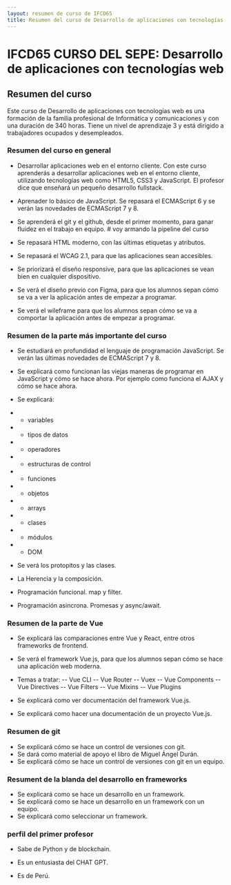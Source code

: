 ```yaml
---
layout: resumen de curso de IFCD65
title: Resumen del curso de Desarrollo de aplicaciones con tecnologías web
---
```


# IFCD65 CURSO DEL SEPE: Desarrollo de aplicaciones con tecnologías web

## Resumen del curso

Este curso de Desarrollo de aplicaciones con tecnologías web es una formación de la familia profesional de Informática y comunicaciones y con una duración de 340 horas. Tiene un nivel de aprendizaje 3 y está dirigido a trabajadores ocupados y desempleados.

### Resumen del curso en general

- Desarrollar aplicaciones web en el entorno cliente. Con este curso aprenderás a desarrollar aplicaciones web en el entorno cliente, utilizando tecnologías web como HTML5, CSS3 y JavaScript. El profesor dice que enseñará un pequeño desarrollo fullstack.

- Aprenader lo básico de JavaScript. Se repasará el ECMAScript 6 y se verán las novedades de ECMAScript 7 y 8.

- Se aprenderá el git y el github, desde el primer momento, para ganar fluidez en el trabajo en equipo. # voy armando la pipeline del curso

- Se repasará HTML moderno, con las últimas etiquetas y atributos.

- Se repasará el WCAG 2.1, para que las aplicaciones sean accesibles.

- Se priorizará el diseño responsive, para que las aplicaciones se vean bien en cualquier dispositivo.

- Se verá el diseño previo con Figma, para que los alumnos sepan cómo se va a ver la aplicación antes de empezar a programar.

- Se verá el wileframe para que los alumnos sepan cómo se va a comportar la aplicación antes de empezar a programar.

### Resumen de la parte más importante del curso

- Se estudiará en profundidad el lenguaje de programación JavaScript. Se verán las últimas novedades de ECMAScript 7 y 8.

- Se explicará como funcionan las viejas maneras de programar en JavaScript y cómo se hace ahora. Por ejemplo como funciona el AJAX y cómo se hace ahora.

- Se explicará:
- - variables
- - tipos de datos
- - operadores
- - estructuras de control
- - funciones
- - objetos
- - arrays
- - clases
- - módulos
- - DOM

- Se verá los protopitos y las clases.
- La Herencia y la composición.
- Programación funcional. map y filter.
- Programación asincrona. Promesas y async/await.

### Resumen de la parte de Vue

- Se explicará las comparaciones entre Vue y React, entre otros frameworks de frontend.
- Se verá el framework Vue.js, para que los alumnos sepan cómo se hace una aplicación web moderna.
- Temas a tratar:
  -- Vue CLI
  -- Vue Router
  -- Vuex
  -- Vue Components
  -- Vue Directives
  -- Vue Filters
  -- Vue Mixins
  -- Vue Plugins

- Se explicará como ver documentación del framework Vue.js.
- Se explicará como hacer una documentación de un proyecto Vue.js.

### Resumen de git

- Se explicará cómo se hace un control de versiones con git.
- Se dará como material de apoyo el libro de Miguel Ángel Durán.
- Se explicará cómo se hace un control de versiones con git en un equipo.

### Resument de la blanda del desarrollo en frameworks

- Se explicará como se hace un desarrollo en un framework.
- Se explicará como se hace un desarrollo en un framework con un equipo.
- Se explicará como seleccionar un framework.

### perfil del primer profesor

- Sabe de Python y de blockchain.

- Es un entusiasta del CHAT GPT.

- Es de Perú.
